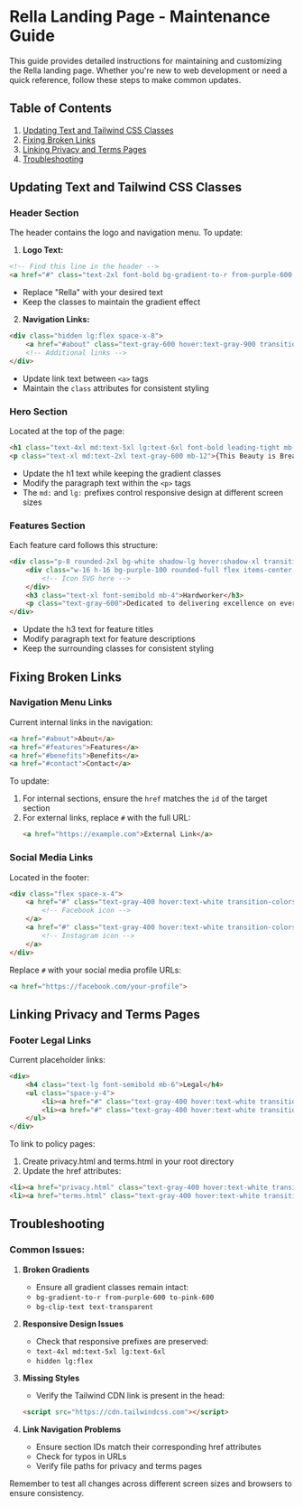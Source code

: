 # Rella Landing Page - Maintenance Guide

This guide provides detailed instructions for maintaining and customizing the Rella landing page. Whether you're new to web development or need a quick reference, follow these steps to make common updates.

## Table of Contents
1. [Updating Text and Tailwind CSS Classes](#updating-text-and-tailwind-css-classes)
2. [Fixing Broken Links](#fixing-broken-links)
3. [Linking Privacy and Terms Pages](#linking-privacy-and-terms-pages)
4. [Troubleshooting](#troubleshooting)

## Updating Text and Tailwind CSS Classes

### Header Section
The header contains the logo and navigation menu. To update:

1. **Logo Text:**
```html
<!-- Find this line in the header -->
<a href="#" class="text-2xl font-bold bg-gradient-to-r from-purple-600 to-pink-600 bg-clip-text text-transparent">Rella</a>
```
- Replace "Rella" with your desired text
- Keep the classes to maintain the gradient effect

2. **Navigation Links:**
```html
<div class="hidden lg:flex space-x-8">
    <a href="#about" class="text-gray-600 hover:text-gray-900 transition-colors duration-300">About</a>
    <!-- Additional links -->
</div>
```
- Update link text between `<a>` tags
- Maintain the `class` attributes for consistent styling

### Hero Section
Located at the top of the page:

```html
<h1 class="text-4xl md:text-5xl lg:text-6xl font-bold leading-tight mb-6 bg-gradient-to-r from-purple-600 to-pink-600 bg-clip-text text-transparent">Rella - The Prettiest Truck Driver Around</h1>
<p class="text-xl md:text-2xl text-gray-600 mb-12">{This Beauty is Breaking stereotypes one mile at a time.}</p>
```
- Update the h1 text while keeping the gradient classes
- Modify the paragraph text within the `<p>` tags
- The `md:` and `lg:` prefixes control responsive design at different screen sizes

### Features Section
Each feature card follows this structure:
```html
<div class="p-8 rounded-2xl bg-white shadow-lg hover:shadow-xl transition-shadow duration-300">
    <div class="w-16 h-16 bg-purple-100 rounded-full flex items-center justify-center mb-6">
        <!-- Icon SVG here -->
    </div>
    <h3 class="text-xl font-semibold mb-4">Hardworker</h3>
    <p class="text-gray-600">Dedicated to delivering excellence on every journey.</p>
</div>
```
- Update the h3 text for feature titles
- Modify paragraph text for feature descriptions
- Keep the surrounding classes for consistent styling

## Fixing Broken Links

### Navigation Menu Links
Current internal links in the navigation:
```html
<a href="#about">About</a>
<a href="#features">Features</a>
<a href="#benefits">Benefits</a>
<a href="#contact">Contact</a>
```
To update:
1. For internal sections, ensure the `href` matches the `id` of the target section
2. For external links, replace `#` with the full URL:
   ```html
   <a href="https://example.com">External Link</a>
   ```

### Social Media Links
Located in the footer:
```html
<div class="flex space-x-4">
    <a href="#" class="text-gray-400 hover:text-white transition-colors duration-300">
        <!-- Facebook icon -->
    </a>
    <a href="#" class="text-gray-400 hover:text-white transition-colors duration-300">
        <!-- Instagram icon -->
    </a>
</div>
```
Replace `#` with your social media profile URLs:
```html
<a href="https://facebook.com/your-profile">
```

## Linking Privacy and Terms Pages

### Footer Legal Links
Current placeholder links:
```html
<div>
    <h4 class="text-lg font-semibold mb-6">Legal</h4>
    <ul class="space-y-4">
        <li><a href="#" class="text-gray-400 hover:text-white transition-colors duration-300">Privacy Policy</a></li>
        <li><a href="#" class="text-gray-400 hover:text-white transition-colors duration-300">Terms of Service</a></li>
    </ul>
</div>
```

To link to policy pages:
1. Create privacy.html and terms.html in your root directory
2. Update the href attributes:
```html
<li><a href="privacy.html" class="text-gray-400 hover:text-white transition-colors duration-300">Privacy Policy</a></li>
<li><a href="terms.html" class="text-gray-400 hover:text-white transition-colors duration-300">Terms of Service</a></li>
```

## Troubleshooting

### Common Issues:

1. **Broken Gradients**
   - Ensure all gradient classes remain intact:
   - `bg-gradient-to-r from-purple-600 to-pink-600`
   - `bg-clip-text text-transparent`

2. **Responsive Design Issues**
   - Check that responsive prefixes are preserved:
   - `text-4xl md:text-5xl lg:text-6xl`
   - `hidden lg:flex`

3. **Missing Styles**
   - Verify the Tailwind CDN link is present in the head:
   ```html
   <script src="https://cdn.tailwindcss.com"></script>
   ```

4. **Link Navigation Problems**
   - Ensure section IDs match their corresponding href attributes
   - Check for typos in URLs
   - Verify file paths for privacy and terms pages

Remember to test all changes across different screen sizes and browsers to ensure consistency.